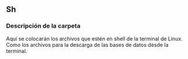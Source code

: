 ## Sh

### Descripción de la carpeta

Aquí se colocarán los archivos que estén en shell de la terminal de Linux. Como los archivos para la descarga de las 
bases de datos desde la terminal.  
